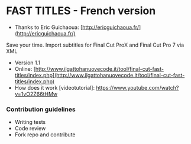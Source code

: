 # FAST TITLES - French version



* Thanks to Eric Guichaoua: [http://ericguichaoua.fr/](http://ericguichaoua.fr/)

Save your time. Import subtitles for Final Cut ProX and Final Cut Pro 7 via XML





* Version 1.1
* Online: [http://www.ilgattohanuovecode.it/tool/final-cut-fast-titles/index.php](http://www.ilgattohanuovecode.it/tool/final-cut-fast-titles/index.php)
* How does it work [videotutorial]: https://www.youtube.com/watch?v=1vO2Z66tHMw


### Contribution guidelines ###

* Writing tests
* Code review
* Fork repo and contribute
